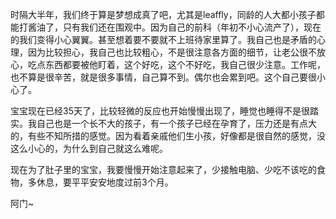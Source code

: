 时隔大半年，我们终于算是梦想成真了吧，尤其是leaffly，同龄的人大都小孩子都能打酱油了，只有我们还在围观中。因为自己的前科（年初不小心流产了），现在的我们变得小心翼翼。甚至想着要不要就不上班待家里算了。我自己也是矛盾的心理，因为比较担心，我自己也比较粗心，不是很注意各方面的细节，让老公很不放心，吃点东西都要被他盯着，这个好吃，这个不好吃，我自己很少注意。工作呢，也不算是很辛苦，就是很多事情，自己算不到。偶尔也会累到吧。这个自己要很小心了。


宝宝现在已经35天了，比较轻微的反应也开始慢慢出现了，睡觉也睡得不是很踏实。我自己也是一个长不大的孩子，有一个孩子已经在孕育了，压力还是有点大的，有些不知所措的感觉。因为看着亲戚他们生小孩，好像都是很自然的感觉，没这么小心的，为什么到自己就这么难呢。

现在为了肚子里的宝宝，我要慢慢开始注意起来了，少接触电脑、少吃不该吃的食物，多休息，要平平安安地度过前3个月。

阿门~
<!-- ##{"timestamp":1349529946}## -->